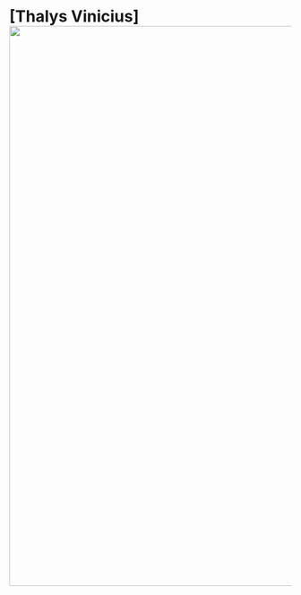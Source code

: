# [Thalys Vinicius] <img src="https://png.pngtree.com/png-vector/20230909/ourmid/pngtree-cool-emoticon-cut-out-png-image_9222499.png" width="1000px">
